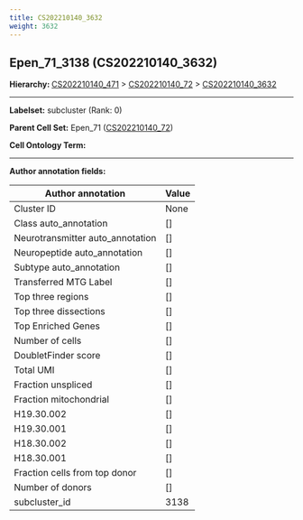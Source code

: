 ```yaml
---
title: CS202210140_3632
weight: 3632
---
```

## Epen_71_3138 (CS202210140_3632)
<b>Hierarchy: </b>
[CS202210140_471](https://purl.brain-bican.org/taxonomy/CS202210140#CS202210140_471) >
[CS202210140_72](https://purl.brain-bican.org/taxonomy/CS202210140#CS202210140_72) >
[CS202210140_3632](https://purl.brain-bican.org/taxonomy/CS202210140#CS202210140_3632)

---


**Labelset:** subcluster (Rank: 0)

**Parent Cell Set:** Epen_71 ([CS202210140_72](https://purl.brain-bican.org/taxonomy/CS202210140#CS202210140_72))



**Cell Ontology Term:** 

[MARKER GENES.]: #


---

[TRANSFERRED ANNOTATIONS.]: #


[AUTHOR ANNOTATION FIELDS.]: #


**Author annotation fields:**

| Author annotation | Value |
|-------------------|-------|
|Cluster ID|None|
|Class auto_annotation|[]|
|Neurotransmitter auto_annotation|[]|
|Neuropeptide auto_annotation|[]|
|Subtype auto_annotation|[]|
|Transferred MTG Label|[]|
|Top three regions|[]|
|Top three dissections|[]|
|Top Enriched Genes|[]|
|Number of cells|[]|
|DoubletFinder score|[]|
|Total UMI|[]|
|Fraction unspliced|[]|
|Fraction mitochondrial|[]|
|H19.30.002|[]|
|H19.30.001|[]|
|H18.30.002|[]|
|H18.30.001|[]|
|Fraction cells from top donor|[]|
|Number of donors|[]|
|subcluster_id|3138|

